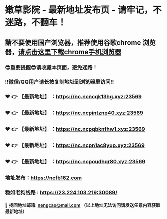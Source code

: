 # 嫩草影院 - 最新地址发布页 - 请牢记，不迷路，不翻车！

## 請不要使用国产浏览器，推荐使用谷歌chrome 浏览器，<a href = "https://www.google.cn/chrome/">请点击这里下载chrome手机浏览器</a>

### :sunglasses:重要提醒:sunglasses:请收藏本页面，避免迷路！
### ‼️微信/QQ用户请长按复制地址到浏览器里访问‼️

### :heart: :point_right: 【最新地址】 ：https://nc.ncncqk13hg.xyz:23569
### :heart: :point_right: 【最新地址】 ：https://nc.ncpintznp40.xyz:23569
### :heart: :point_right: 【最新地址】 ：https://nc.ncpqbknfhw1.xyz:23569
### :heart: :point_right: 【最新地址】 ：https://nc.ncpn1ac8yup.xyz:23569
### :heart: :point_right: 【最新地址】 ：https://nc.ncpoudhqr80.xyz:23569

### 地址发布：https://ncfb162.com
### 稳如老狗线路 : https://23.224.103.219:30089/

#### :e-mail: __找回地址邮箱: nengcao@mail.com （以上地址无法访问请发送任意内容获取最新地址）__
